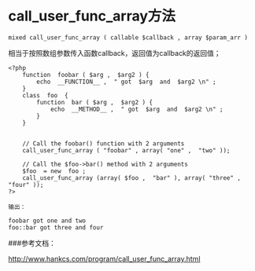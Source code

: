 # call_user_func_array方法

	mixed call_user_func_array ( callable $callback , array $param_arr )

相当于按照数组参数传入函数callback，返回值为callback的返回值；


	<?php
		function  foobar ( $arg ,  $arg2 ) {
		    echo  __FUNCTION__ ,  " got  $arg  and  $arg2 \n" ;
		}
		class  foo  {
		    function  bar ( $arg ,  $arg2 ) {
		        echo  __METHOD__ ,  " got  $arg  and  $arg2 \n" ;
		    }
		}


		// Call the foobar() function with 2 arguments
		call_user_func_array ( "foobar" , array( "one" ,  "two" ));

		// Call the $foo->bar() method with 2 arguments
		$foo  = new  foo ;
		call_user_func_array (array( $foo ,  "bar" ), array( "three" ,  "four" ));
	?>

	输出：

	foobar got one and two
	foo::bar got three and four



###参考文档：

http://www.hankcs.com/program/call_user_func_array.html


